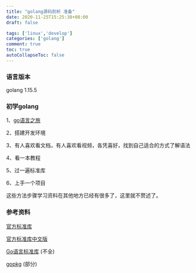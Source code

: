 ```yaml
---
title: "golang源码剖析 准备"
date: 2020-11-25T15:25:38+08:00
draft: false

tags: ['linux','develop']
categories: ['golang']
comment: true
toc: true
autoCollapseToc: false
---
```




### 语言版本
golang 1.15.5

### 初学golang
1、[go语言之旅](https://tour.golang.org)

2、搭建开发环境

3、有人喜欢看文档，有人喜欢看视频，各凭喜好，找到自己适合的方式了解语法

4、看一本教程

5、过一遍标准库

6、上手一个项目

这些方法步骤学习资料在其他地方已经有很多了，这里就不赘述了。

### 参考资料
[官方标准库](https://golang.org/pkg/)

[官方标准库中文版](https://studygolang.com/pkgdoc)

[Go语言标准库](https://books.studygolang.com/The-Golang-Standard-Library-by-Example/) (不全)

[gopkg](https://github.com/astaxie/gopkg) (部分)